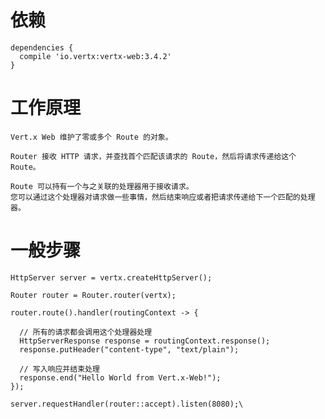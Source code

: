 


# 依赖

    dependencies {
      compile 'io.vertx:vertx-web:3.4.2'
    }



# 工作原理

    Vert.x Web 维护了零或多个 Route 的对象。
    
    Router 接收 HTTP 请求，并查找首个匹配该请求的 Route，然后将请求传递给这个 Route。
    
    Route 可以持有一个与之关联的处理器用于接收请求。
    您可以通过这个处理器对请求做一些事情，然后结束响应或者把请求传递给下一个匹配的处理器。
    


# 一般步骤


    HttpServer server = vertx.createHttpServer();
    
    Router router = Router.router(vertx);
    
    router.route().handler(routingContext -> {
    
      // 所有的请求都会调用这个处理器处理
      HttpServerResponse response = routingContext.response();
      response.putHeader("content-type", "text/plain");
    
      // 写入响应并结束处理
      response.end("Hello World from Vert.x-Web!");
    });
    
    server.requestHandler(router::accept).listen(8080);\
    








  